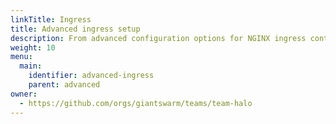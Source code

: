 ```yaml
---
linkTitle: Ingress
title: Advanced ingress setup
description: From advanced configuration options for NGINX ingress controller, to running multiple ingress controllers, this sections provides some great depth around ingress.
weight: 10
menu:
  main:
    identifier: advanced-ingress
    parent: advanced
owner:
  - https://github.com/orgs/giantswarm/teams/team-halo
---
```

